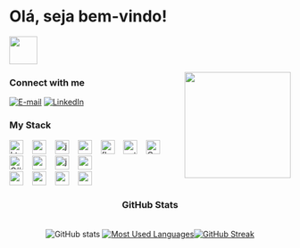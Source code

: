 # Olá, seja bem-vindo!
<a href="https://buymeacoffee.com/kyuubyn"><img src="https://miro.medium.com/v2/resize:fit:1400/1*VJdus0nKuy1uNoByh5BN3w.png" style="height: 50px; width: auto;" /></a>
  
<img align="right" alt="" height="190px" src="https://cdn.dribbble.com/users/482997/screenshots/3865694/catwalk.gif">

<h3 align="left">Connect with me</h3>

[![E-mail](https://img.shields.io/badge/-Gmail-red?style=for-the-badge&logo=gmail&logoColor=FFF&color:000000)](mailto:kaue.costa15@outlook.com.br)
[![LinkedIn](https://img.shields.io/badge/-LinkedIn-0f77bd?style=for-the-badge&logo=linkedin&logoColor=FFF&color:FFF)](https://www.linkedin.com/in/kaue-o-costa/)

<h3 align="left">My Stack</h3>

<div align="left">
  <img src="https://cdn.jsdelivr.net/gh/devicons/devicon/icons/html5/html5-original.svg" height="25" alt="html5 logo"  />
  <img width="8" />
  <img src="https://cdn.jsdelivr.net/gh/devicons/devicon/icons/css3/css3-original.svg" height="25" alt="css3 logo"  />
  <img width="8" />
  <img src="https://cdn.jsdelivr.net/gh/devicons/devicon/icons/javascript/javascript-plain.svg" height="25" alt="javascript logo"  />
  <img width="8" />
  <img src="https://cdn.jsdelivr.net/gh/devicons/devicon/icons/react/react-original.svg" height="25" alt="react logo"  />
  <img width="8" />
  <img src="https://cdn.jsdelivr.net/gh/devicons/devicon@latest/icons/flask/flask-original.svg" height="25" alt='flask'/>
  <img width="8" />
  <img src="https://cdn.jsdelivr.net/gh/devicons/devicon@latest/icons/python/python-original.svg" height="25" alt='python'/>
  <img width="8" />
  <img src="https://cdn.jsdelivr.net/gh/devicons/devicon@latest/icons/c/c-original.svg" height="25" alt='C'/>
  <img width="8" />
  <img src="https://cdn.jsdelivr.net/gh/devicons/devicon@latest/icons/csharp/csharp-original.svg" height="25" alt='C#' />
  <img width="8" />
  <img src="https://cdn.jsdelivr.net/gh/devicons/devicon@latest/icons/wordpress/wordpress-plain.svg" height="25" alt='wordpress'/>
  <img width="8" />
  <img src="https://cdn.jsdelivr.net/gh/devicons/devicon@latest/icons/java/java-original.svg" height="25" alt='java'/>
  <img width="8" />
  <img src="https://cdn.jsdelivr.net/gh/devicons/devicon@latest/icons/anaconda/anaconda-original.svg" height="25" alt='anaconda'/>
  <img width="8" />
</div>
<div align="left">
  <img src="https://cdn.jsdelivr.net/gh/devicons/devicon@latest/icons/cloudflare/cloudflare-original.svg" height="25"/>
  <img width="8" />
  <img src="https://cdn.jsdelivr.net/gh/devicons/devicon@latest/icons/bootstrap/bootstrap-original.svg" height="25"/>
  <img width="8" />
  <img src="https://cdn.jsdelivr.net/gh/devicons/devicon@latest/icons/figma/figma-original.svg" height="25"/>
  <img width="8" />
  <img src="https://cdn.jsdelivr.net/gh/devicons/devicon@latest/icons/microsoftsqlserver/microsoftsqlserver-original.svg" height='25'/>
<br>                
</div>

<div style="text-align: center;" align="center">
  <h3> GitHub Stats </h3>
  <br>
  <img src="https://github-readme-stats-git-masterrstaa-rickstaa.vercel.app/api?username=kyuubyN&hide_title=true&show_icons=true&include_all_commits=false&count_private=true&line_height=25&hide=issues&bg_color=000&title_color=FFF&text_color=FFF&border_radius=3&border_color=FFF&icon_color=FFF&theme=jolly" alt="GitHub stats">

  <a href="https://github.com/kyuubyN/github-readme-stats">
    <img src="https://github-readme-stats-git-masterrstaa-rickstaa.vercel.app/api/top-langs/?username=kyuubyN&line_height=10&card_width=290&layout=compact&hide_title=false&count_private=true&langs_count=4&show_icons=true&title_color=FFF&hide=html,css&bg_color=000&text_color=FFF&border_radius=3&border_color=FFF&count_private=true" alt="Most Used Languages"><a href="https://git.io/streak-stats"><img src="https://github-readme-streak-stats.herokuapp.com?user=kyuubyN&theme=javascript&locale=pt_BR&date_format=M%20j%5B%2C%20Y%5D" alt="GitHub Streak" /></a>
  </a>
</div>

